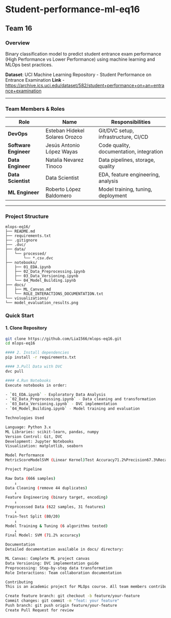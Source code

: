 # Student-performance-ml-eq16
## Team 16

### Overview
Binary classification model to predict student entrance exam performance (High Performance vs Lower Performance) using machine learning and MLOps best practices.

**Dataset**: UCI Machine Learning Repository - Student Performance on Entrance Examination
**Link** - https://archive.ics.uci.edu/dataset/582/student+performance+on+an+entrance+examination

---

### Team Members & Roles

| Role | Name | Responsibilities |
|------|------|-----------------|
| **DevOps** | Esteban Hidekel Solares Orozco | Git/DVC setup, infrastructure, CI/CD |
| **Software Engineer** | Jesús Antonio López Wayas | Code quality, documentation, integration |
| **Data Engineer** | Natalia Nevarez Tinoco | Data pipelines, storage, quality |
| **Data Scientist** | Data Scientist | EDA, feature engineering, analysis |
| **ML Engineer** | Roberto López Baldomero | Model training, tuning, deployment |

---

### Project Structure
```
mlops-eq16/
├── README.md
├── requirements.txt
├── .gitignore
├── .dvc/
├── data/
│   └── processed/
│       └── *.csv.dvc
├── notebooks/
│   ├── 01_EDA.ipynb
│   ├── 02_Data_Preprocessing.ipynb
│   ├── 03_Data_Versioning.ipynb
│   └── 04_Model_Building.ipynb
├── docs/
│   ├── ML_Canvas.md
│   └── ROLE_INTERACTIONS_DOCUMENTATION.txt
└── visualizations/
└── model_evaluation_results.png
```
### Quick Start

#### 1. Clone Repository
```bash
git clone https://github.com/Lia1566/mlops-eq16.git
cd mlops-eq16

#### 2. Install dependencies
pip install -r requirements.txt

#### 3.Pull Data with DVC
dvc pull

#### 4.Run Notebooks
Execute notebooks in order:

- `01_EDA.ipynb` - Exploratory Data Analysis
- `02_Data_Preprocessing.ipynb` - Data cleaning and transformation
- `03_Data_Versioning.ipynb` - DVC implementation
- `04_Model_Building.ipynb` - Model training and evaluation

Technologies Used

Language: Python 3.x
ML Libraries: scikit-learn, pandas, numpy
Version Control: Git, DVC
Development: Jupyter Notebooks
Visualization: matplotlib, seaborn

Model Performance
MetricScoreModelSVM (Linear Kernel)Test Accuracy71.2%Precision67.3%Recall67.3%F1-Score67.3%ROC-AUC83.2%

Project Pipeline

Raw Data (666 samples)
    ↓
Data Cleaning (remove 44 duplicates)
    ↓
Feature Engineering (binary target, encoding)
    ↓
Preprocessed Data (622 samples, 31 features)
    ↓
Train-Test Split (80/20)
    ↓
Model Training & Tuning (6 algorithms tested)
    ↓
Final Model: SVM (71.2% accuracy)

Documentation
Detailed documentation available in docs/ directory:

ML Canvas: Complete ML project canvas
Data Versioning: DVC implementation guide
Preprocessing: Step-by-step data transformation
Role Interactions: Team collaboration documentation

Contributing
This is an academic project for MLOps course. All team members contribute following:

Create feature branch: git checkout -b feature/your-feature
Commit changes: git commit -m "feat: your feature"
Push branch: git push origin feature/your-feature
Create Pull Request for review


